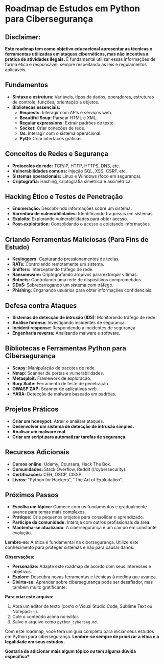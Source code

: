 # Roadmap de Estudos em Python para Cibersegurança

## **Disclaimer:**

**Este roadmap tem como objetivo educacional apresentar as técnicas e ferramentas utilizadas em ataques cibernéticos, mas não incentiva a prática de atividades ilegais.** É fundamental utilizar essas informações de forma ética e responsável, sempre respeitando as leis e regulamentos aplicáveis.

## **Fundamentos**

* **Sintaxe e estrutura:** Variáveis, tipos de dados, operadores, estruturas de controle, funções, orientação a objetos.
* **Bibliotecas essenciais:**
  * **Requests:** Interagir com APIs e serviços web.
  * **Beautiful Soup:** Parsear HTML e XML.
  * **Regular expressions:** Extrair padrões de texto.
  * **Socket:** Criar conexões de rede.
  * **Os:** Interagir com o sistema operacional.
  * **PyQt:** Criar interfaces gráficas.

## **Conceitos de Redes e Segurança**
* **Protocolos de rede:** TCP/IP, HTTP, HTTPS, DNS, etc.
* **Vulnerabilidades comuns:** Injeção SQL, XSS, CSRF, etc.
* **Sistemas operacionais:** Linux e Windows (foco em segurança).
* **Criptografia:** Hashing, criptografia simétrica e assimétrica.

## **Hacking Ético e Testes de Penetração**
* **Enumeração:** Descobrindo informações sobre um sistema.
* **Varredura de vulnerabilidades:** Identificando fraquezas em sistemas.
* **Exploits:** Explorando vulnerabilidades para obter acesso.
* **Post-exploitation:** Consolidando o acesso e coletando informações.

## **Criando Ferramentas Maliciosas (Para Fins de Estudo)**
* **Keyloggers:** Capturando pressionamentos de teclas.
* **RATs:** Controlando remotamente um sistema.
* **Sniffers:** Interceptando tráfego de rede.
* **Ransomware:** Criptografando arquivos para extorquir vítimas.
* **Botnets:** Controlando uma rede de dispositivos comprometidos.
* **DDoS:** Sobrecarregando um sistema com tráfego.
* **Phishing:** Enganando usuários para obter informações confidenciais.

## **Defesa contra Ataques**
* **Sistemas de detecção de intrusão (IDS):** Monitorando tráfego de rede.
* **Análise forense:** Investigando incidentes de segurança.
* **Incident response:** Respondendo a incidentes de segurança.
* **Engenharia reversa:** Analisando malware e software.

## **Bibliotecas e Ferramentas Python para Cibersegurança**
* **Scapy:** Manipulação de pacotes de rede.
* **Nmap:** Scanner de portas e vulnerabilidades.
* **Metasploit:** Framework de exploração.
* **Burp Suite:** Ferramenta de teste de penetração.
* **OWASP ZAP:** Scanner de aplicativos web.
* **YARA:** Detecção de malware baseado em padrões.

## **Projetos Práticos**
* **Criar um honeypot:** Atrair e analisar ataques.
* **Desenvolver um sistema de detecção de intrusão simples.**
* **Analisar um malware real.**
* **Criar um script para automatizar tarefas de segurança.**

## **Recursos Adicionais**
* **Cursos online:** Udemy, Coursera, Hack The Box.
* **Comunidades:** Stack Overflow, Reddit (r/cybersecurity).
* **Certificações:** CEH, OSCP, CISSP.
* **Livros:** "Python for Hackers", "The Art of Exploitation".

## **Próximos Passos**
* **Escolha um tópico:** Comece com os fundamentos e gradualmente avance para temas mais complexos.
* **Pratique:** Crie pequenos projetos para consolidar o aprendizado.
* **Participe da comunidade:** Interaja com outros profissionais da área.
* **Mantenha-se atualizado:** A cibersegurança é um campo em constante evolução.

**Lembre-se:** A ética é fundamental na cibersegurança. Utilize este conhecimento para proteger sistemas e não para causar danos.

**Observações:**

* **Personalize:** Adapte este roadmap de acordo com seus interesses e objetivos.
* **Explore:** Descubra novas ferramentas e técnicas à medida que avança.
* **Divirta-se:** Aprender sobre cibersegurança pode ser desafiador, mas também muito gratificante.

**Para criar este arquivo:**
1. Abra um editor de texto (como o Visual Studio Code, Sublime Text ou Notepad++).
2. Cole o conteúdo acima no editor.
3. Salve o arquivo como `python_cyberseg.md`.

Com este roadmap, você terá um guia completo para iniciar seus estudos em Python para cibersegurança. 
**Lembre-se sempre de priorizar a ética e a legalidade em seus estudos.**

**Gostaria de adicionar mais algum tópico ou tem alguma dúvida específica?**
